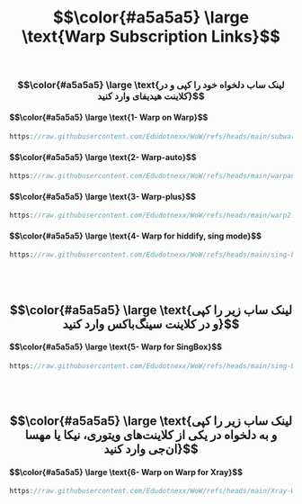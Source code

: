
<h1 align="center">$$\color{#a5a5a5} \large \text{Warp Subscription Links}$$</h1>

<br>  

<h3 align="center">$$\color{#a5a5a5} \large \text{لینک ساب دلخواه خود را کپی و در کلاینت هیدیفای وارد کنید}$$</h3>  

<h4 align="left">$$\color{#a5a5a5} \large \text{1- Warp on Warp}$$</h4>  

```POV-Ray SDL
https://raw.githubusercontent.com/Edudotnexx/WoW/refs/heads/main/subwarp/warp
```  

<h4 align="left">$$\color{#a5a5a5} \large \text{2- Warp-auto}$$</h4>  

```POV-Ray SDL
https://raw.githubusercontent.com/Edudotnexx/WoW/refs/heads/main/warpauto.json
```  

<h4 align="left">$$\color{#a5a5a5} \large \text{3- Warp-plus}$$</h4>  

```POV-Ray SDL
https://raw.githubusercontent.com/Edudotnexx/WoW/refs/heads/main/warp2.json
```  

<h4 align="left">$$\color{#a5a5a5} \large \text{4- Warp for hiddify, sing mode}$$</h4>  

```POV-Ray SDL
https://raw.githubusercontent.com/Edudotnexx/WoW/refs/heads/main/sing-box-hiddify.json
```

<br><br>    

<h2 align="center">$$\color{#a5a5a5} \large \text{لینک ساب زیر را کپی و در کلاینت سینگ‌باکس وارد کنید}$$</h2>  

<h4 align="left">$$\color{#a5a5a5} \large \text{5- Warp for SingBox}$$</h4>  

```POV-Ray SDL
https://raw.githubusercontent.com/Edudotnexx/WoW/refs/heads/main/sing-box.json
```  

<br><br>    

<h2 align="center">$$\color{#a5a5a5} \large \text{لینک ساب زیر را کپی و به دلخواه در یکی از کلاینت‌های ویتوری‌، نیکا یا مهسا ان‌جی وارد کنید}$$</h2>   

<h4 align="left">$$\color{#a5a5a5} \large \text{6- Warp on Warp for Xray}$$</h4>  

```POV-Ray SDL
https://raw.githubusercontent.com/Edudotnexx/WoW/refs/heads/main/Xray-WoW.json
```  
